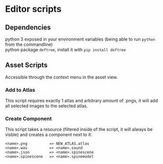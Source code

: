 # Editor scripts

## Dependencies

python 3 exposed in your environment variables (being able to run `python` from the commandline)  
python package `deftree`, install it with `pip install deftree`

## Asset Scripts
Accessible through the context menu in the asset view.

### Add to Atlas
This script requires exactly 1 atlas and arbitrary amount of .pngs, it will add all selected images to the selected atlas.

### Create Component
This script takes a resource (filtered inside of the script, it will always be visble) and creates a component next to it.
```
<name>.png          => NEW_ATLAS.atlas  
<name>.wav          => <name>.sound  
<name>.json         => <name>.spinescene  
<name>.spinescene   => <name>.spinemodel  
```
